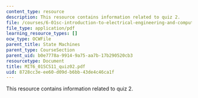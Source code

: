 ```yaml
---
content_type: resource
description: This resource contains information related to quiz 2.
file: /courses/6-01sc-introduction-to-electrical-engineering-and-computer-science-i-spring-2011/8728cc3eee60d09db6bb43de4c46ca1f_MIT6_01SCS11_quiz02.pdf
file_type: application/pdf
learning_resource_types: []
ocw_type: OCWFile
parent_title: State Machines
parent_type: CourseSection
parent_uid: b0e7778a-9914-9a75-aa7b-17b290520cb3
resourcetype: Document
title: MIT6_01SCS11_quiz02.pdf
uid: 8728cc3e-ee60-d09d-b6bb-43de4c46ca1f
---
```

This resource contains information related to quiz 2.